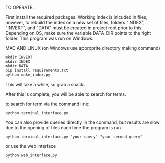 TO OPERATE:

First install the required packages. Working index is inlcuded in files, however, to rebuild the index on a new set of files, folders "INDEX", "INVERT", and "DATA" must be created in project root prior to this. Depending on OS, make sure the variable DATA_DIR points to the right folder. This program was run on Windows.


MAC AND LINUX 
(on Windows use approprite directory making command)
~~~
mkdir INVERT
mkdir INDEX
mkdir DATA
pip install requirements.txt
python make_index.py
~~~

This will take a while, so grab a snack.

After this is complete, you will be able to search for terms. 

to search for term via the command line:
~~~
python terminal_interface.py
~~~
You can also provide queries directly in the command, but results are slow due to the opening of files each time the program is run.
~~~
python terminal_interface.py "your query" "your second query"
~~~
or use the web interface
~~~
python web_interface.py
~~~

